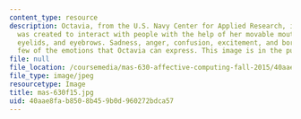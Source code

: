 ```yaml
---
content_type: resource
description: Octavia, from the U.S. Navy Center for Applied Research, is a robot that
  was created to interact with people with the help of her movable mouth, eyeballs,
  eyelids, and eyebrows. Sadness, anger, confusion, excitement, and boredom are a
  few of the emotions that Octavia can express. This image is in the public domain.
file: null
file_location: /coursemedia/mas-630-affective-computing-fall-2015/40aae8fab8508b459b0d960272bdca57_mas-630f15.jpg
file_type: image/jpeg
resourcetype: Image
title: mas-630f15.jpg
uid: 40aae8fa-b850-8b45-9b0d-960272bdca57
---
```

